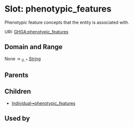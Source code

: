 
# Slot: phenotypic_features


Phenotypic feature concepts that the entity is associated with.

URI: [GHGA:phenotypic_features](https://w3id.org/GHGA/phenotypic_features)


## Domain and Range

None &#8594;  <sub>0..\*</sub> [String](types/String.md)

## Parents


## Children

 *  [Individual➞phenotypic_features](Individual_phenotypic_features.md)

## Used by

